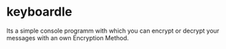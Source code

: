 # keyboardle
Its a simple console programm with which you can encrypt or decrypt your messages with an own Encryption Method.
